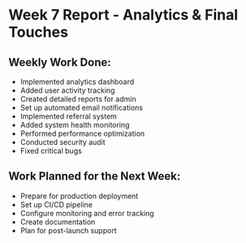 # Week 7 Report - Analytics & Final Touches

## Weekly Work Done:
- Implemented analytics dashboard
- Added user activity tracking
- Created detailed reports for admin
- Set up automated email notifications
- Implemented referral system
- Added system health monitoring
- Performed performance optimization
- Conducted security audit
- Fixed critical bugs

## Work Planned for the Next Week:
- Prepare for production deployment
- Set up CI/CD pipeline
- Configure monitoring and error tracking
- Create documentation
- Plan for post-launch support
